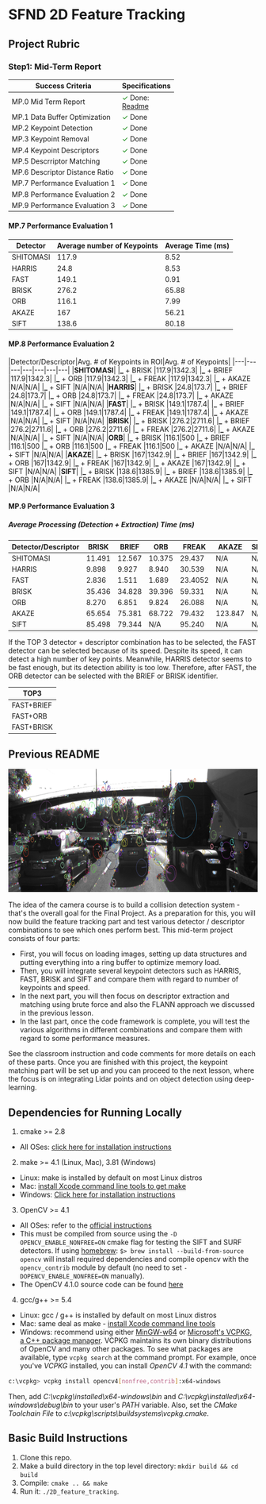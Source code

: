 # SFND 2D Feature Tracking
## Project Rubric
### Step1: Mid-Term Report
|Success Criteria|Specifications|
|---|---|
| MP.0 Mid Term Report| <span style= "color:green">&#x2713;</span> Done:<br>[Readme](https://github.com/mcitir/SFND_2D_Feature_Tracking/blob/main/README.md)|
| MP.1 Data Buffer Optimization| <span style= "color:green">&#x2713;</span> Done|
| MP.2 Keypoint Detection|<span style= "color:green">&#x2713;</span> Done|
| MP.3 Keypoint Removal|<span style= "color:green">&#x2713;</span> Done|
| MP.4 Keypoint Descriptors|<span style= "color:green">&#x2713;</span> Done|
| MP.5 Descrriptor Matching|<span style= "color:green">&#x2713;</span> Done|
| MP.6 Descriptor Distance Ratio|<span style= "color:green">&#x2713;</span> Done|
| MP.7 Performance Evaluation 1|<span style= "color:green">&#x2713;</span> Done|
| MP.8 Performance Evaluation 2|<span style= "color:green">&#x2713;</span> Done|
| MP.9 Performance Evaluation 3|<span style= "color:green">&#x2713;</span> Done|


#### MP.7 Performance Evaluation 1
|Detector|Average number of Keypoints|Average Time (ms)|
|---|---|---|
|SHITOMASI|117.9|8.52|
|HARRIS|24.8|8.53|
|FAST|149.1|0.91|
|BRISK|276.2|65.88|
|ORB|116.1|7.99|
|AKAZE|167|56.21|
|SIFT|138.6|80.18|

#### MP.8 Performance Evaluation 2
|Detector/Descriptor|Avg. # of Keypoints in ROI|Avg. # of Keypoints|
|---|---|---|---|---|---|---|
|**SHITOMASI**|
|**_** + BRISK |117.9|1342.3|
|**_** + BRIEF |117.9|1342.3|
|**_** + ORB |117.9|1342.3|
|**_** + FREAK |117.9|1342.3|
|**_** + AKAZE |N/A|N/A|
|**_** + SIFT |N/A|N/A|
|**HARRIS**|
|**_** + BRISK |24.8|173.7|
|**_** + BRIEF |24.8|173.7|
|**_** + ORB |24.8|173.7|
|**_** + FREAK |24.8|173.7|
|**_** + AKAZE |N/A|N/A|
|**_** + SIFT |N/A|N/A|
|**FAST**|
|**_** + BRISK |149.1|1787.4|
|**_** + BRIEF |149.1|1787.4|
|**_** + ORB |149.1|1787.4|
|**_** + FREAK |149.1|1787.4|
|**_** + AKAZE |N/A|N/A|
|**_** + SIFT |N/A|N/A|
|**BRISK**|
|**_** + BRISK |276.2|2711.6|
|**_** + BRIEF |276.2|2711.6|
|**_** + ORB |276.2|2711.6|
|**_** + FREAK |276.2|2711.6|
|**_** + AKAZE |N/A|N/A|
|**_** + SIFT |N/A|N/A|
|**ORB**|
|**_** + BRISK |116.1|500
|**_** + BRIEF |116.1|500
|**_** + ORB |116.1|500
|**_** + FREAK |116.1|500
|**_** + AKAZE |N/A|N/A|
|**_** + SIFT |N/A|N/A|
|**AKAZE**|
|**_** + BRISK |167|1342.9|
|**_** + BRIEF |167|1342.9|
|**_** + ORB |167|1342.9|
|**_** + FREAK |167|1342.9|
|**_** + AKAZE |167|1342.9|
|**_** + SIFT |N/A|N/A|
|**SIFT**|
|**_** + BRISK |138.6|1385.9|
|**_** + BRIEF |138.6|1385.9|
|**_** + ORB |N/A|N/A|
|**_** + FREAK |138.6|1385.9|
|**_** + AKAZE |N/A|N/A|
|**_** + SIFT |N/A|N/A|



#### MP.9 Performance Evaluation 3 
##### Average Processing (Detection + Extraction) Time (ms)
|Detector/Descriptor|BRISK|BRIEF|ORB|FREAK|AKAZE|SIFT|
|---|---|---|---|---|---|---|
|SHITOMASI|11.491|12.567|10.375|29.437|N/A|N/A|
|HARRIS|9.898|9.927|8.940|30.539|N/A|N/A|
|FAST|2.836|1.511|1.689|23.4052|N/A|N/A|
|BRISK|35.436|34.828|39.396|59.331|N/A|N/A|
|ORB|8.270|6.851|9.824|26.088|N/A|N/A|
|AKAZE|65.654|75.381|68.722|79.432|123.847|N/A|
|SIFT|85.498|79.344|N/A|95.240|N/A|N/A|

If the TOP 3 detector + descriptor combination has to be selected, the FAST detector can be selected because of its speed. Despite its speed, it can detect a high number of key points. Meanwhile, HARRIS detector seems to be fast enough, but its detection ability is too low. Therefore, after FAST, the ORB detector can be selected with the BRIEF or BRISK identifier.

|TOP3|
|-|
|FAST+BRIEF|
|FAST+ORB|
|FAST+BRISK|


## Previous README
<img src="images/keypoints.png" width="820" height="248" />

The idea of the camera course is to build a collision detection system - that's the overall goal for the Final Project. As a preparation for this, you will now build the feature tracking part and test various detector / descriptor combinations to see which ones perform best. This mid-term project consists of four parts:

* First, you will focus on loading images, setting up data structures and putting everything into a ring buffer to optimize memory load. 
* Then, you will integrate several keypoint detectors such as HARRIS, FAST, BRISK and SIFT and compare them with regard to number of keypoints and speed. 
* In the next part, you will then focus on descriptor extraction and matching using brute force and also the FLANN approach we discussed in the previous lesson. 
* In the last part, once the code framework is complete, you will test the various algorithms in different combinations and compare them with regard to some performance measures. 

See the classroom instruction and code comments for more details on each of these parts. Once you are finished with this project, the keypoint matching part will be set up and you can proceed to the next lesson, where the focus is on integrating Lidar points and on object detection using deep-learning. 

## Dependencies for Running Locally
1. cmake >= 2.8
 * All OSes: [click here for installation instructions](https://cmake.org/install/)

2. make >= 4.1 (Linux, Mac), 3.81 (Windows)
 * Linux: make is installed by default on most Linux distros
 * Mac: [install Xcode command line tools to get make](https://developer.apple.com/xcode/features/)
 * Windows: [Click here for installation instructions](http://gnuwin32.sourceforge.net/packages/make.htm)

3. OpenCV >= 4.1
 * All OSes: refer to the [official instructions](https://docs.opencv.org/master/df/d65/tutorial_table_of_content_introduction.html)
 * This must be compiled from source using the `-D OPENCV_ENABLE_NONFREE=ON` cmake flag for testing the SIFT and SURF detectors. If using [homebrew](https://brew.sh/): `$> brew install --build-from-source opencv` will install required dependencies and compile opencv with the `opencv_contrib` module by default (no need to set `-DOPENCV_ENABLE_NONFREE=ON` manually). 
 * The OpenCV 4.1.0 source code can be found [here](https://github.com/opencv/opencv/tree/4.1.0)

4. gcc/g++ >= 5.4
  * Linux: gcc / g++ is installed by default on most Linux distros
  * Mac: same deal as make - [install Xcode command line tools](https://developer.apple.com/xcode/features/)
  * Windows: recommend using either [MinGW-w64](http://mingw-w64.org/doku.php/start) or [Microsoft's VCPKG, a C++ package manager](https://docs.microsoft.com/en-us/cpp/build/install-vcpkg?view=msvc-160&tabs=windows). VCPKG maintains its own binary distributions of OpenCV and many other packages. To see what packages are available, type `vcpkg search` at the command prompt. For example, once you've _VCPKG_ installed, you can install _OpenCV 4.1_ with the command:
```bash
c:\vcpkg> vcpkg install opencv4[nonfree,contrib]:x64-windows
```
Then, add *C:\vcpkg\installed\x64-windows\bin* and *C:\vcpkg\installed\x64-windows\debug\bin* to your user's _PATH_ variable. Also, set the _CMake Toolchain File_ to *c:\vcpkg\scripts\buildsystems\vcpkg.cmake*.


## Basic Build Instructions

1. Clone this repo.
2. Make a build directory in the top level directory: `mkdir build && cd build`
3. Compile: `cmake .. && make`
4. Run it: `./2D_feature_tracking`.
